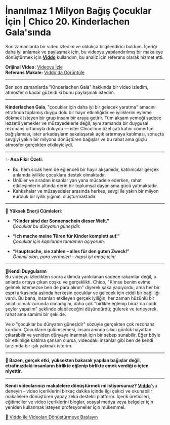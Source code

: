 # İnanılmaz 1 Milyon Bağış Çocuklar İçin | Chico 20. Kinderlachen Gala'sında

Son zamanlarda bir video izledim ve oldukça bilgilendirici buldum. İçeriği daha iyi anlamak ve paylaşmak için, bu videoyu yapılandırılmış bir makaleye dönüştürmek için **[Viddo](https://viddo.pro/)** kullandım, bu analiz için referans olarak hizmet etti.

**Orijinal Video:** [Videoyu İzle](https://www.youtube.com/watch?v=JATOxJm2DiA)  
**Referans Makale:** [Viddo'da Görüntüle](https://viddo.pro/zh/video-result/24796346-7102-417b-bd5f-91e4d3ec3da7)

---

Ben son zamanlarda "Kinderlachen Gala" hakkında bir video izledim, atmosfer o kadar güzeldi ki bunu paylaşmak istedim.

---

**Kinderlachen Gala**, "çocuklar için daha iyi bir gelecek yaratma" amacını etrafında toplamış duygu dolu bir hayır etkinliğidir ve iyiliklerini eyleme dökmek isteyen bir grup insanı bir araya getirir. Tüm akşam yemeği sadece lezzetli yemekler ve müzayedelerle değil, aynı zamanda bir duygusal rezonans ortamıyla doluydu — ister Chico’nun özel çatı katını cömertçe bağışlaması, ister arkadaşların şakalaşarak açık artırmaya katılması, sonuçta sevgiyi yakın bir milyona dönüştüren bağışlar ve bu rahat ama güçlü atmosfer gerçekten etkileyiciydi.

---

✨ **Ana Fikir Özeti**:
- Bu, hem sıcak hem de eğlenceli bir hayır akşamıdır, katılımcılar gerçek anlamda iyilikle çocuklara destek olmaktadır.
- Ünlüler ve sıradan insanlar yan yana mücadele ederken, rahat etkileşimlerin altında derin bir toplumsal dayanışma gücü yatmaktadır.
- Kahkahalar ve müzayedeler arasında herkes, sevgi ile yakın bir milyon euroluk bir iyilik yığınını oluşturmaktadır.

---

💬 **Yüksek Enerji Cümleleri**:
- **“Kinder sind der Sonnenschein dieser Welt.”**  
  *Çocuklar bu dünyanın güneşidir.*

- **“Ich mache meine Türen für Kinder komplett auf.”**  
  *Çocuklar için kapılarımı tamamen açıyorum.*

- **“Hauptsache, sie zahlen – alles für den guten Zweck!”**  
  *Önemli olan, para vermeleri – hepsi iyi amaç için!*

---

🎈**Kendi Duygularım**  
Bu videoyu izledikten sonra aklımda yankılanan sadece rakamlar değil, o anlarda ortaya çıkan coşku ve gerçeklikti. Chico, "Kimse benim evime gelmek istemezse ben de para alırım" diyerek şaka yapıyordu, ama her bir espri arkasında aslında herkesin çocuklar ve gelecek için ciddi bir bağlılığı vardı. Bu bana, insanları etkileyen gerçek iyiliğin, her zaman hüzünlü bir anlatı olmak zorunda olmadığını, daha çok "birlikte eğlenip biraz da ciddi şeyler yapalım" şeklinde olabileceğini düşündürdü; gülerek ve terleyerek, rahat ama samimi bir şekilde.

Ve o "çocuklar bu dünyanın güneşidir" sözüyle gerçekten çok rezonans kurdum. Çocukların gülümsemesi, insanı anında sıkıcı günlük hayattan çıkarabilir ve yeniden dünyaya inanmak için bir sebep sunabilir. Eğer böyle bir etkinliğe katılma şansım olursa, videodaki insanlar gibi ben de kendi tarzımda bir ışık yakmak isterim.

---

**💛 Bazen, gerçek etki, yüksekten bakarak yapılan bağışlar değil, etrafınızdaki insanların birlikte eğlenip birlikte emek verdiği o içten niyettir.**

---

**Kendi videolarınızı makalelere dönüştürmek mi istiyorsunuz?** **[Viddo](https://viddo.pro/)**'yu deneyin - video içeriklerini birkaç dakika içinde ilgi çekici ve okunabilir makalelere dönüştüren yapay zeka destekli platform. İçerik üreticileri, eğitimciler ve video içeriklerini bloglar, sosyal medya veya belgeler için yeniden kullanmak isteyen profesyoneller için mükemmel.

[🚀 Viddo ile Videoları Dönüştürmeye Başlayın](https://viddo.pro/)